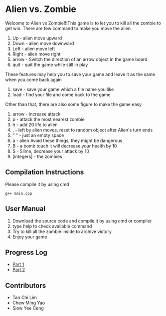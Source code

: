 # Alien vs. Zombie

Welcome to Alien vs Zombie!!!This game is to let you to kill all the zombie to get win. There are few command to make you move the alien
1. Up - alien move upward
2. Down - alien move downward
3. Left - alien move left
4. Right - alien move right
5. arrow - Switch the direction of an arrow object in the game board
6. quit - quit the game while still in play

These features may help you to save your game and leave it as the same when you come back again
1. save - save your game which a file name you like
2. load - find your file and come back to the game

Other than that, there are also some figure to make the game easy
1. arrow - increase attack
2. p - attack the most nearest zombie
3. h - add 20 life to alien
4. . - left by alien moves, reset to random object after Alien's turn ends
5. " " - just an empty space    
7.  a - alien
Avoid these things, they might be dangerous
1. B - a bomb touch it will decrease your health by 10
2. S - Slime, decrease your attack by 10
3. [integers] - the zombies
## Compilation Instructions

Please compile it by using cmd

```
g++ main.cpp
```

## User Manual

1. Download the source code and compile it by using cmd or compiler
2. type help to check available command
3. Try to kill all the zombie inside to archive victory
4. Enjoy your game

## Progress Log

- [Part 1](https://github.com/SiowYeeceng/TMA1201-Assignment/blob/6bbfe62fabbda8f84ab63951f771a24797143c94/PART1.md)
- [Part 2](https://github.com/SiowYeeceng/TCP1101-Assignment_Part2/blob/0986e5b09651739a020c55eb297595660066dd8b/PART2.md)

## Contributors

- Tan Chi Lim
- Chew Ming Yao
- Siow Yee Ceng
